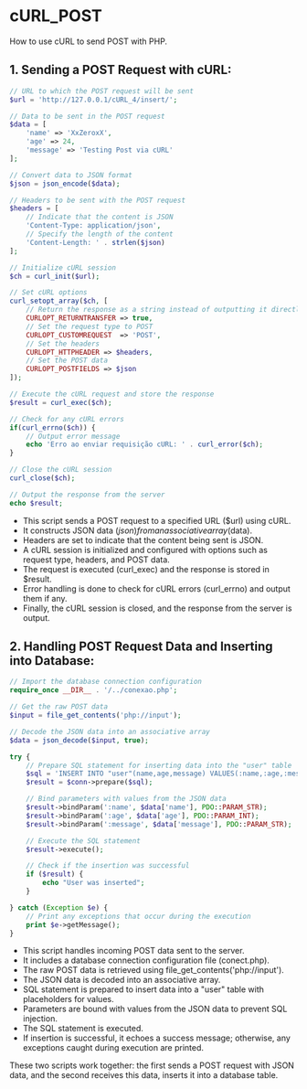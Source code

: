 # cURL_POST
How to use cURL to send POST with PHP.

## 1. Sending a POST Request with cURL:

```php
// URL to which the POST request will be sent
$url = 'http://127.0.0.1/cURL_4/insert/';

// Data to be sent in the POST request
$data = [
    'name' => 'XxZeroxX',
    'age' => 24,
    'message' => 'Testing Post via cURL'
];

// Convert data to JSON format
$json = json_encode($data);

// Headers to be sent with the POST request
$headers = [
    // Indicate that the content is JSON
    'Content-Type: application/json',
    // Specify the length of the content
    'Content-Length: ' . strlen($json)
];

// Initialize cURL session
$ch = curl_init($url);

// Set cURL options
curl_setopt_array($ch, [
    // Return the response as a string instead of outputting it directly
    CURLOPT_RETURNTRANSFER => true,
    // Set the request type to POST
    CURLOPT_CUSTOMREQUEST  => 'POST',
    // Set the headers
    CURLOPT_HTTPHEADER => $headers,
    // Set the POST data
    CURLOPT_POSTFIELDS => $json
]);

// Execute the cURL request and store the response
$result = curl_exec($ch);

// Check for any cURL errors
if(curl_errno($ch)) {
    // Output error message
    echo 'Erro ao enviar requisição cURL: ' . curl_error($ch);
}

// Close the cURL session
curl_close($ch);

// Output the response from the server
echo $result;

```

- This script sends a POST request to a specified URL ($url) using cURL.
- It constructs JSON data ($json) from an associative array ($data).
- Headers are set to indicate that the content being sent is JSON.
- A cURL session is initialized and configured with options such as request type, headers, and POST data.
- The request is executed (curl_exec) and the response is stored in $result.
- Error handling is done to check for cURL errors (curl_errno) and output them if any.
- Finally, the cURL session is closed, and the response from the server is output.

## 2. Handling POST Request Data and Inserting into Database:

```php
// Import the database connection configuration
require_once __DIR__ . '/../conexao.php';

// Get the raw POST data
$input = file_get_contents('php://input');

// Decode the JSON data into an associative array
$data = json_decode($input, true);

try {
    // Prepare SQL statement for inserting data into the "user" table
    $sql = 'INSERT INTO "user"(name,age,message) VALUES(:name,:age,:message)';
    $result = $conn->prepare($sql);

    // Bind parameters with values from the JSON data
    $result->bindParam(':name', $data['name'], PDO::PARAM_STR);
    $result->bindParam(':age', $data['age'], PDO::PARAM_INT);
    $result->bindParam(':message', $data['message'], PDO::PARAM_STR);

    // Execute the SQL statement
    $result->execute();

    // Check if the insertion was successful
    if ($result) {
        echo "User was inserted";
    }

} catch (Exception $e) {
    // Print any exceptions that occur during the execution
    print $e->getMessage();
}

```

- This script handles incoming POST data sent to the server.
- It includes a database connection configuration file (conect.php).
- The raw POST data is retrieved using file_get_contents('php://input').
- The JSON data is decoded into an associative array.
- SQL statement is prepared to insert data into a "user" table with placeholders for values.
- Parameters are bound with values from the JSON data to prevent SQL injection.
- The SQL statement is executed.
- If insertion is successful, it echoes a success message; otherwise, any exceptions caught during execution are printed.

These two scripts work together: the first sends a POST request with JSON data, and the second receives this data, inserts it into a database table.